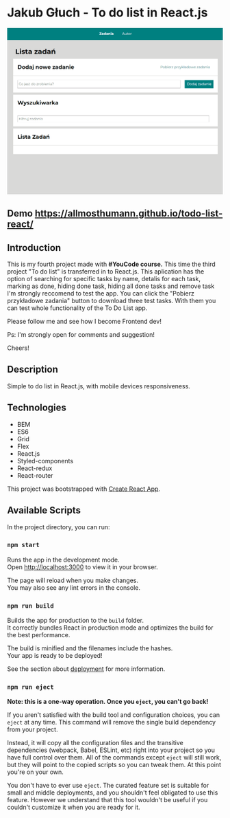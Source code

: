 # Jakub Głuch - To do list in React.js

![To do list Demo](public/gif/Animation.gif)


## Demo https://allmosthumann.github.io/todo-list-react/

## Introduction
 
This is my fourth project made with <b>#YouCode course.</b> This time the third project "To do list" is transferred in to React.js. This aplication has the option of searching for specific tasks by name, detalis for each task, marking as done, hiding done task, hiding all done tasks and remove task I'm strongly reccomend to test the app. You can click the "Pobierz przykładowe zadania" button to download three test tasks. With them you can test whole functionality of the To Do List app.  

Please follow me and see how I become Frontend dev! 

Ps: I'm strongly open for comments and suggestion!

Cheers!

## Description 

Simple to do list in React.js, with mobile devices responsiveness.

## Technologies
- BEM
- ES6
- Grid
- Flex
- React.js
- Styled-components
- React-redux
- React-router

This project was bootstrapped with [Create React App](https://github.com/facebook/create-react-app).

## Available Scripts

In the project directory, you can run:

### `npm start`

Runs the app in the development mode.\
Open [http://localhost:3000](http://localhost:3000) to view it in your browser.

The page will reload when you make changes.\
You may also see any lint errors in the console.

### `npm run build`

Builds the app for production to the `build` folder.\
It correctly bundles React in production mode and optimizes the build for the best performance.

The build is minified and the filenames include the hashes.\
Your app is ready to be deployed!

See the section about [deployment](https://facebook.github.io/create-react-app/docs/deployment) for more information.

### `npm run eject`

**Note: this is a one-way operation. Once you `eject`, you can't go back!**

If you aren't satisfied with the build tool and configuration choices, you can `eject` at any time. This command will remove the single build dependency from your project.

Instead, it will copy all the configuration files and the transitive dependencies (webpack, Babel, ESLint, etc) right into your project so you have full control over them. All of the commands except `eject` will still work, but they will point to the copied scripts so you can tweak them. At this point you're on your own.

You don't have to ever use `eject`. The curated feature set is suitable for small and middle deployments, and you shouldn't feel obligated to use this feature. However we understand that this tool wouldn't be useful if you couldn't customize it when you are ready for it.
